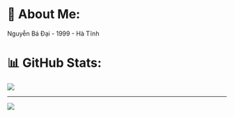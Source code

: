 # 💫 About Me:
Nguyễn Bá Đại - 1999 - Hà Tĩnh

# 📊 GitHub Stats:
![](https://github-readme-streak-stats.herokuapp.com/?user=dai15081999&theme=dark&hide_border=true)<br/>

---
[![](https://visitcount.itsvg.in/api?id=dai15081999&icon=0&color=0)](https://visitcount.itsvg.in)

<!-- Proudly created with GPRM ( https://gprm.itsvg.in ) -->
